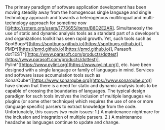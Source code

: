 The primary paradigm of software application development has been moving steadily away from the homogenous single language and single technology approach and towards a heterogenous multilingual and multi-technology approach for sometime now [@http://zotero.org/users/1776655/items/B8D2E2AR]. Simultaneosly the use of static and dynamic analysis tools as a standard part of a developer's and organizations toolkit has seen rapid growth. Yet, such tools such as SpotBugs^[[https://spotbugs.github.io](https://spotbugs.github.io)], PMD^[[https://pmd.github.io](https://pmd.github.io)], Parasoft dotTEST^[[https://www.parasoft.com/products/dottest](https://www.parasoft.com/products/dottest)], Pylint^[[https://www.pylint.org](https://www.pylint.org)], etc. have been designed with a single language or family of languages in mind. Services and software issue accumulation tools such as SonarQube^[[https://www.sonarqube.org](https://www.sonarqube.org)] have shown that there is a need for static and dynamic analysis tools to be capable of crossing the boundaries of languages. The typical design paradigm for such tools involves the inclusion of multiple languages via plugins (or some other technique) which requires the use of one or more (language specific) parsers to extract knowledge from the code. Unfortunately, this causes two main issues: 1.) A maintenance nightmare for the inclusion and integration of multiple parsers. 2.) A maintenance headache as languages continue to update and change.
